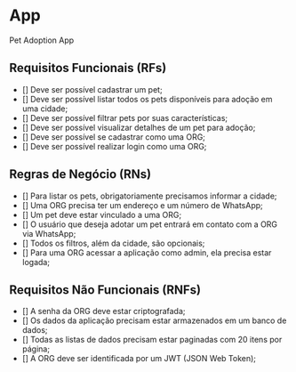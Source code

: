 # App

Pet Adoption App

## Requisitos Funcionais (RFs)

- [] Deve ser possível cadastrar um pet;
- [] Deve ser possível listar todos os pets disponíveis para adoção em uma cidade;
- [] Deve ser possível filtrar pets por suas características;
- [] Deve ser possível visualizar detalhes de um pet para adoção;
- [] Deve ser possível se cadastrar como uma ORG;
- [] Deve ser possível realizar login como uma ORG;

## Regras de Negócio (RNs)

- [] Para listar os pets, obrigatoriamente precisamos informar a cidade;
- [] Uma ORG precisa ter um endereço e um número de WhatsApp;
- [] Um pet deve estar vinculado a uma ORG;
- [] O usuário que deseja adotar um pet entrará em contato com a ORG via WhatsApp;
- [] Todos os filtros, além da cidade, são opcionais;
- [] Para uma ORG acessar a aplicação como admin, ela precisa estar logada;

## Requisitos Não Funcionais (RNFs)

- [] A senha da ORG deve estar criptografada;
- [] Os dados da aplicação precisam estar armazenados em um banco de dados;
- [] Todas as listas de dados precisam estar paginadas com 20 itens por página;
- [] A ORG deve ser identificada por um JWT (JSON Web Token);